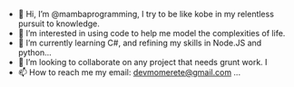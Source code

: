 - 👋 Hi, I’m @mambaprogramming, I try to be like kobe in my relentless pursuit to knowledge. 
- 👀 I’m interested in using code to help me model the complexities of life. 
- 🌱 I’m currently learning C#, and refining my skills in Node.JS and python...
- 💞️ I’m looking to collaborate on any project that needs grunt work. I 
- 📫 How to reach me my email: devmomerete@gmail.com ...

<!---
mambaprogramming/mambaprogramming is a ✨ special ✨ repository because its `README.md` (this file) appears on your GitHub profile.
You can click the Preview link to take a look at your changes.
--->
